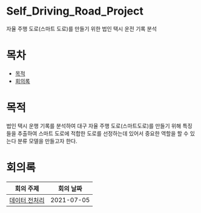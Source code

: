 # Self_Driving_Road_Project
자율 주행 도로(스마트 도로)를 만들기 위한 법인 택시 운전 기록 분석

# 목차
  - [목적](#목적)
  - [회의록](#회의록)

# 목적
법인 택시 운행 기록를 분석하여 대구 자율 주행 도로(스마트도로)를 만들기 위해 특징들을 추출하여 스마트 도로에 적합한 도로를 선정하는데 있어서 중요한 역할을 할 수 있는다 분류 모델을 만들고자 한다.

# 회의록

| 회의 주제 | 회의 날짜 |
|:--------:|:---------:|
|[데이터 전처리](./meeting_record/2021-07-05.md)|2021-07-05|
